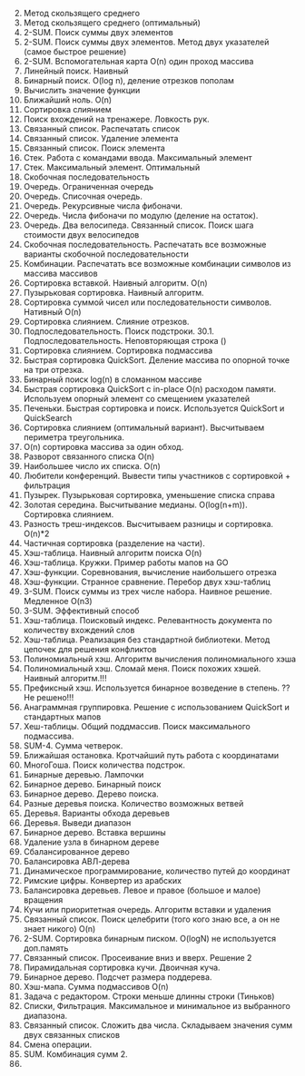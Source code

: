 2. Метод скользящего среднего 
3. Метод скользящего среднего (оптимальный)
4. 2-SUM. Поиск суммы двух элементов
5. 2-SUM. Поиск суммы двух элементов. Метод двух указателей (самое быстрое решение)
6. 2-SUM. Вспомогательная карта O(n) один проход массива
7. Линейный поиск. Наивный
8. Бинарный поиск. O(log n), деление отрезков пополам
9. Вычислить значение функции
10. Ближайший ноль. O(n)
11. Сортировка слиянием
12. Поиск вхождений на тренажере. Ловкость рук. 
13. Связанный список. Распечатать список
14. Связанный список. Удаление элемента
15. Связанный список. Поиск элемента
16. Стек. Работа с командами ввода. Максимальный элемент
17. Стек. Максимальный элемент. Оптимальный
18. Скобочная последовательность
19. Очередь. Ограниченная очередь 
20. Очередь. Списочная очередь.
21. Очередь. Рекурсивные числа фибоначи.
22. Очередь. Числа фибоначи по модулю (деление на остаток).
23. Очередь. Два велосипеда. Связанный список. Поиск шага стоимости двух велосипедов
24. Скобочная последовательность. Распечатать все возможные варианты скобочной последовательности
25. Комбинации. Распечатать все возможные комбинации символов из массива массивов
26. Сортировка вставкой. Наивный алгоритм. O(n)
27. Пузырьковая сортировка. Наивный алгоритм.
28. Сортировка суммой чисел или последовательности символов. Нативный O(n)
29. Сортировка слиянием. Слияние отрезков.
30. Подпоследовательность. Поиск подстроки.
    30.1. Подпоследовательность. Неповторяющая строка ()
31. Сортировка слиянием. Сортировка подмассива
32. Быстрая сортировка QuickSort. Деление массива по опорной точке на три отрезка.
33. Бинарный поиск log(n) в сломанном массиве
34. Быстрая сортировка QuickSort c in-place O(n) расходом памяти. Используем опорный элемент со смещением указателей
35. Печеньки. Быстрая сортировка и поиск. Используется QuickSort и QuickSearch
36. Сортировка слиянием (оптимальный вариант). Высчитываем периметра треугольника. 
37. O(n) сортировка массива за один обход. 
38. Разворот связанного списка O(n)
39. Наибольшее число их списка. O(n)
40. Любители конференций. Вывести типы участников с сортировкой + фильтрация
41. Пузырек. Пузырьковая сортировка, уменьшение списка справа
42. Золотая середина. Высчитывание медианы.  O(log(n+m)). Сортировка слиянием.
43. Разность треш-индексов. Высчитываем разницы и сортировка. O(n)*2
44. Частичная сортировка (разделение на части). 
45. Хэш-таблица. Наивный алгоритм поиска O(n)
46. Хэш-таблица. Кружки. Пример работы мапов на GO
47. Хэш-функции. Соревнования, вычисление наибольшего отрезка
48. Хэш-функции. Странное сравнение. Перебор двух хэш-таблиц
49. 3-SUM. Поиск суммы из трех числе набора. Наивное решение. Медленное O(n3)
50. 3-SUM. Эффективный способ
51. Хэш-таблица. Поисковый индекс. Релевантность документа по количеству вхождений слов
52. Хэш-таблица. Реализация без стандартной библиотеки. Метод цепочек для решения конфликтов
53. Полиномиальный хэш. Алгоритм вычисления полиномиального хэша
54. Полиномиальный хэш. Сломай меня. Поиск похожих хэшей. Наивный алгоритм.!!!
55. Префиксный хэш. Используется бинарное возведение в степень. ?? Не решено!!!
56. Анаграммная группировка. Решение с использованием QuickSort и стандартных мапов
57. Хеш-таблицы. Общий поддмассив. Поиск максимального подмассива.
58. SUM-4. Сумма четверок. 
59. Ближайшая остановка. Кротчайший путь работа с координатами
60. МногоГоша. Поиск количества подстрок.
61. Бинарные деревью. Лампочки 
62. Бинарное дерево. Бинарный поиск 
63. Бинарное дерево. Дерево поиска.
64. Разные деревья поиска. Количество возможных ветвей
65. Деревья. Варианты обхода деревьев
66. Деревья. Выведи диапазон
67. Бинарное дерево. Вставка вершины
68. Удаление узла в бинарном дереве
69. Сбалансированное дерево
70. Балансировка АВЛ-дерева
71. Динамическое программирование, количество путей до координат 
72. Римские цифры. Конвертер из арабских
73. Балансировка деревьев. Левое и правое (большое и малое) вращения
74. Кучи или приоритетная очередь. Алгоритм вставки и удаления
75. Связанный список. Поиск целебрити (того кого знаю все, а он не знает никого) O(n)
76. 2-SUM. Сортировка бинарным писком. O(logN) не используется доп.память
77. Связанный список. Просеивание вниз и вверх. Решение 2
78. Пирамидальная сортировка кучи. Двоичная куча. 
79. Бинарное дерево. Подсчет размера поддерева. 
80. Хэш-мапа. Сумма подмассивов O(n)
81. Задача с редактором. Строки меньше длинны строки (Тиньков)
82. Списки, Фильтрация. Максимальное и минимальное из выбранного диапазона.
83. Связанный список. Сложить два числа. Складываем значения сумм двух связанных списков
84. Смена операции. 
85. SUM. Комбинация сумм 2. 
86. 